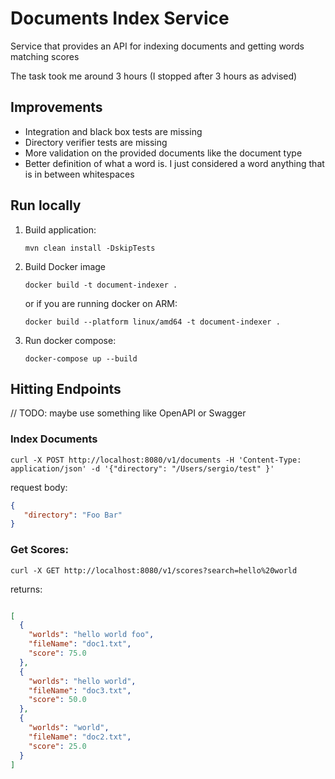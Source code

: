# Documents Index Service

Service that provides an API for indexing documents and getting words matching scores

The task took me around 3 hours (I stopped after 3 hours as advised)

## Improvements

- Integration and black box tests are missing
- Directory verifier tests are missing
- More validation on the provided documents like the document type
- Better definition of what a word is. I just considered a word anything that is in between whitespaces

## Run locally

1. Build application:
    ```shell
    mvn clean install -DskipTests
    ```

2. Build Docker image

    ```shell
    docker build -t document-indexer .
    ```

   or if you are running docker on ARM:

    ```shell
    docker build --platform linux/amd64 -t document-indexer .
    ```

3. Run docker compose:

    ```
    docker-compose up --build
    ```

## Hitting Endpoints

// TODO: maybe use something like OpenAPI or Swagger

### Index Documents

```
curl -X POST http://localhost:8080/v1/documents -H 'Content-Type: application/json' -d '{"directory": "/Users/sergio/test" }'
```

request body:

```json
{
   "directory": "Foo Bar"
}
```

### Get Scores:

```shell
curl -X GET http://localhost:8080/v1/scores?search=hello%20world
```

returns:

```json

[
  {
    "worlds": "hello world foo",
    "fileName": "doc1.txt",
    "score": 75.0
  },
  {
    "worlds": "hello world",
    "fileName": "doc3.txt",
    "score": 50.0
  },
  {
    "worlds": "world",
    "fileName": "doc2.txt",
    "score": 25.0
  }
]
```
